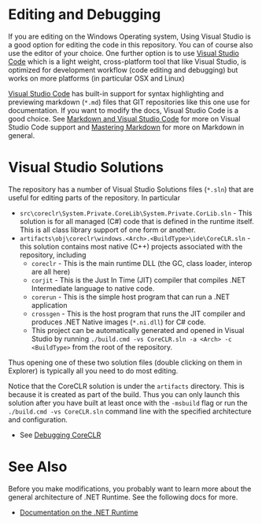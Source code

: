
# Editing and Debugging

If you are editing on the Windows Operating system, Using Visual Studio is a good option for editing
the code in this repository.    You can of course also use the editor of your choice.   One further option
is to use [Visual Studio Code](https://code.visualstudio.com/) which is a light weight, cross-platform tool that like
Visual Studio, is optimized for development workflow (code editing and debugging) but works on more platforms
(in particular OSX and Linux)

[Visual Studio Code](https://code.visualstudio.com/) has built-in support for syntax highlighting and previewing
markdown (`*.md`) files that GIT repositories like this one use for documentation.   If you want to modify
the docs, Visual Studio Code is a good choice.  See [Markdown and Visual Studio Code](https://code.visualstudio.com/Docs/languages/markdown)
for more on Visual Studio Code support and [Mastering Markdown](https://guides.github.com/features/mastering-markdown/) for
more on Markdown in general.

# Visual Studio Solutions

The repository has a number of Visual Studio Solutions files (`*.sln`) that are useful for editing parts of the repository. In particular

   * `src\coreclr\System.Private.CoreLib\System.Private.CorLib.sln` - This solution is for all managed (C#) code that is defined
   in the runtime itself.   This is all class library support of one form or another.
   * `artifacts\obj\coreclr\windows.<Arch>.<BuildType>\ide\CoreCLR.sln` - this solution contains most native (C++) projects
   associated with the repository, including
     * `coreclr` - This is the main runtime DLL (the GC, class loader, interop are all here)
     * `corjit` - This is the Just In Time (JIT) compiler that compiles .NET Intermediate language to native code.
     * `corerun` - This is the simple host program that can run a .NET application
     * `crossgen` - This is the host program that runs the JIT compiler and produces .NET Native images (`*.ni.dll`)
     for C# code.
     * This project can be automatically generated and opened in Visual Studio by running `./build.cmd -vs CoreCLR.sln -a <Arch> -c <BuildType>` from the root of the repository.

Thus opening one of these two solution files (double clicking on them in Explorer) is typically all you need
to do most editing.

Notice that the CoreCLR solution is under the `artifacts` directory.  This is because it is created as part of the build.
Thus you can only launch this solution after you have built at least once with the `-msbuild` flag or run the `./build.cmd -vs CoreCLR.sln` command line with the specified architecture and configuration.

* See [Debugging CoreCLR](debugging/coreclr/debugging.md)

# See Also

Before you make modifications, you probably want to learn more about the general architecture of .NET Runtime.
See the following docs for more.

 * [Documentation on the .NET Runtime](../README.md)
